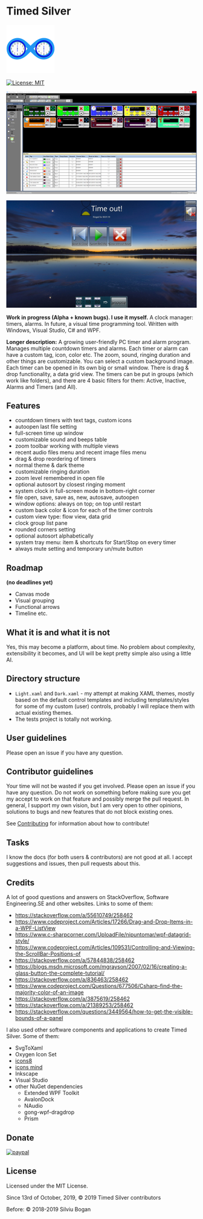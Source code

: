 # Timed Silver
[![Timed Silver logo](github-logo.png)](github-logo.png)

[![License: MIT](https://img.shields.io/badge/License-MIT-yellow.svg)](https://opensource.org/licenses/MIT)

[![Screenshot 13.10.2019](screenshot%2013.10.2019.png)](screenshot%2013.10.2019.png)

[![Screenshot 13.10.2019 2](screenshot%2013.10.2019%202.jpg)](screenshot%2013.10.2019%202.jpg)

**Work in progress (Alpha + known bugs). I use it myself.** A clock manager: timers, alarms. In future, a visual time programming tool.
Written with Windows, Visual Studio, C# and WPF.

**Longer description:** A growing user-friendly PC timer and alarm program. Manages multiple countdown timers and alarms. Each timer or alarm can have a custom tag, icon, color etc. The zoom, sound, ringing duration and other things are customizable. You can select a custom background image. Each timer can be opened in its own big or small window. There is drag & drop functionality, a data grid view. The timers can be put in groups (which work like folders), and there are 4 basic filters for them: Active, Inactive, Alarms and Timers (and All).

## Features

* countdown timers with text tags, custom icons
* autoopen last file setting
* full-screen time up window
* customizable sound and beeps table
* zoom toolbar working with multiple views
* recent audio files menu and recent image files menu
* drag & drop reordering of timers
* normal theme & dark theme
* customizable ringing duration
* zoom level remembered in open file
* optional autosort by closest ringing moment
* system clock in full-screen mode in bottom-right corner
* file open, save, save as, new, autosave, autoopen
* window options: always on top; on top until restart
* custom back color & icon for each of the timer controls
* custom view type: flow view, data grid
* clock group list pane
* rounded corners setting
* optional autosort alphabetically
* system tray menu: item & shortcuts for Start/Stop on every timer
* always mute setting and temporary un/mute button

## Roadmap
**(no deadlines yet)**

* Canvas mode
* Visual grouping
* Functional arrows
* Timeline
etc.

## What it is and what it is not

Yes, this may become a platform, about time. No problem about complexity, extensibility it becomes, and UI will be kept pretty simple also using a little AI.

## Directory structure

* `Light.xaml` and `Dark.xaml` - my attempt at making XAML themes, mostly based on the default control templates and including templates/styles for some of my custom (user) controls, probably I will replace them with actual existing themes.
* The tests project is totally not working.

## User guidelines

Please open an issue if you have any question.

## Contributor guidelines

Your time will not be wasted if you get involved. Please open an issue if you have any question. Do not work on something before making sure you get my accept to work on that feature and possibly merge the pull request. In general, I support my own vision, but I am very open to other opinions, solutions to bugs and new features that do not block existing ones.

See [Contributing](CONTRIBUTING.md) for information about how to contribute!

## Tasks

I know the docs (for both users & contributors) are not good at all. I accept suggestions and issues, then pull requests about this.

## Credits

A lot of good questions and answers on StackOverflow, Software Engineering.SE and other websites. Links to some of them:

*  https://stackoverflow.com/a/55610749/258462
*  https://www.codeproject.com/Articles/17266/Drag-and-Drop-Items-in-a-WPF-ListView
*  https://www.c-sharpcorner.com/UploadFile/nipuntomar/wpf-datagrid-style/
*  https://www.codeproject.com/Articles/109531/Controlling-and-Viewing-the-ScrollBar-Positions-of
*  https://stackoverflow.com/a/57844838/258462
*  https://blogs.msdn.microsoft.com/mgrayson/2007/02/16/creating-a-glass-button-the-complete-tutorial/
*  https://stackoverflow.com/a/836463/258462
*  https://www.codeproject.com/Questions/677506/Csharp-find-the-majority-color-of-an-image
*  https://stackoverflow.com/a/3875619/258462
*  https://stackoverflow.com/a/21389253/258462
*  https://stackoverflow.com/questions/3449564/how-to-get-the-visible-bounds-of-a-panel

I also used other software components and applications to create Timed Silver. Some of them:

* SvgToXaml
* Oxygen Icon Set
* [icons8](https://icons8.com/icons/)
* [icons mind](https://iconsmind.com/)
* Inkscape
* Visual Studio
* other NuGet dependencies
    * Extended WPF Toolkit
    * AvalonDock
    * NAudio
    * gong-wpf-dragdrop
    * Prism

## Donate

[![paypal](https://www.paypalobjects.com/en_US/i/btn/btn_donateCC_LG.gif)](https://www.paypal.com/cgi-bin/webscr?cmd=_s-xclick&hosted_button_id=6PQGBKQQHLK82)

## License

Licensed under the MIT License.

Since 13rd of October, 2019, © 2019 Timed Silver contributors

Before:
© 2018-2019 Silviu Bogan